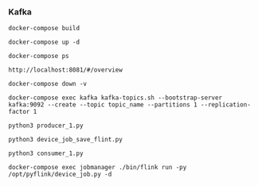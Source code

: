 ### Kafka


```commandline
docker-compose build
```


```commandline
docker-compose up -d
```

```commandline
docker-compose ps
```
```
http://localhost:8081/#/overview

```
```commandline
docker-compose down -v
```

```commandline
docker-compose exec kafka kafka-topics.sh --bootstrap-server kafka:9092 --create --topic topic_name --partitions 1 --replication-factor 1
```

```commandline
python3 producer_1.py
```

```commandline
python3 device_job_save_flint.py
```

```commandline
python3 consumer_1.py
```

```commandline
docker-compose exec jobmanager ./bin/flink run -py /opt/pyflink/device_job.py -d  
```
